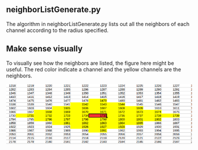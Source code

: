## neighborListGenerate.py 
The algorithm in neighborListGenerate.py lists out all the neighbors of each channel according to the radius specified. 

## Make sense visually
To visually see how the neighbors are listed, the figure here might be useful. The red color indicate a channel and the yellow channels are the neighbors. 

 ![sample neighbors](https://raw.githubusercontent.com/LamaNIkesh/FunctionalConnectivity-/master/GenerateNeighborList/radius.png)	

